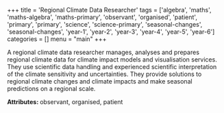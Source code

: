 +++
title = 'Regional Climate Data Researcher'
tags = ['algebra', 'maths', 'maths-algebra', 'maths-primary', 'observant', 'organised', 'patient', 'primary', 'primary', 'science', 'science-primary', 'seasonal-changes', 'seasonal-changes', 'year-1', 'year-2', 'year-3', 'year-4', 'year-5', 'year-6']
categories = []
menu = "main"
+++

A regional climate data researcher manages, analyses and prepares regional climate data for climate impact models and visualisation services. They use scientific data handling and experienced scientific interpretation of the climate sensitivity and uncertainties. They provide solutions to regional climate changes and climate impacts and make seasonal predictions on a regional scale.

<strong>Attributes: </strong>observant, organised, patient
